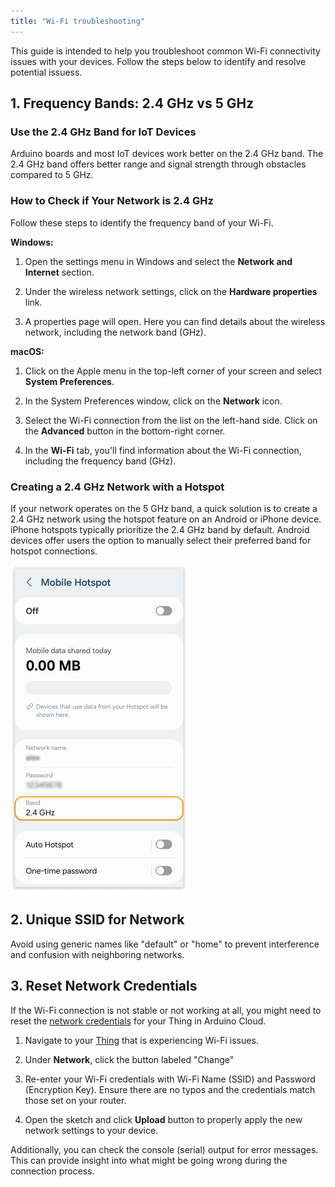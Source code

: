 ```yaml
---
title: "Wi-Fi troubleshooting"
---
```


This guide is intended to help you troubleshoot common Wi-Fi connectivity issues with your devices. Follow the steps below to identify and resolve potential issuess.

## 1. Frequency Bands: 2.4 GHz vs 5 GHz

### Use the 2.4 GHz Band for IoT Devices

Arduino boards and most IoT devices work better on the 2.4 GHz band. The 2.4 GHz band offers better range and signal strength through obstacles compared to 5 GHz.

### How to Check if Your Network is 2.4 GHz

Follow these steps to identify the frequency band of your Wi-Fi.

**Windows:**

1. Open the settings menu in Windows and select the **Network and Internet** section.

1. Under the wireless network settings, click on the **Hardware properties** link.

1. A properties page will open. Here you can find details about the wireless network, including the network band (GHz).

**macOS:**

1. Click on the Apple menu in the top-left corner of your screen and select **System Preferences**.

1. In the System Preferences window, click on the **Network** icon.

1. Select the Wi-Fi connection from the list on the left-hand side. Click on the **Advanced** button in the bottom-right corner.

1. In the **Wi-Fi** tab, you'll find information about the Wi-Fi connection, including the frequency band (GHz).

### Creating a 2.4 GHz Network with a Hotspot

If your network operates on the 5 GHz band, a quick solution is to create a 2.4 GHz network using the hotspot feature on an Android or iPhone device. iPhone hotspots typically prioritize the 2.4 GHz band by default. Android devices offer users the option to manually select their preferred band for hotspot connections. 

![Andriod hotspot settings page](img/Andriod_hotspot_settings.png)

## 2. Unique SSID for Network

Avoid using generic names like "default" or "home" to prevent interference and confusion with neighboring networks. 

## 3. Reset Network Credentials

If the Wi-Fi connection is not stable or not working at all, you might need to reset the [network credentials](https://support.arduino.cc/hc/en-us/articles/360016495559-Add-and-connect-a-device-to-Arduino-Cloud#:~:text=Click%20the%20Network,adding%20the%20device) for your Thing in Arduino Cloud. 

1. Navigate to your [Thing](https://app.arduino.cc/things) that is experiencing Wi-Fi issues.

1. Under **Network**, click the button labeled "Change"

1. Re-enter your Wi-Fi credentials with Wi-Fi Name (SSID) and Password (Encryption Key). Ensure there are no typos and the credentials match those set on your router.

1. Open the sketch and click **Upload** button to properly apply the new network settings to your device.

Additionally, you can check the console (serial) output for error messages. This can provide insight into what might be going wrong during the connection process.

